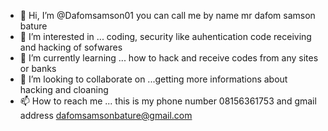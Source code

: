 - 👋 Hi, I’m @Dafomsamson01 you can call me by name mr dafom samson bature
- 👀 I’m interested in ... coding, security like auhentication code receiving and hacking of sofwares
- 🌱 I’m currently learning ... how to hack and receive codes from any sites or banks
- 💞️ I’m looking to collaborate on ...getting more informations about hacking and cloaning
- 📫 How to reach me ... this is my phone number 08156361753 and gmail address dafomsamsonbature@gmail.com

<!---
Dafomsamson01/Dafomsamson01 is a ✨ special ✨ repository because its `README.md` (this file) appears on your GitHub profile.
You can click the Preview link to take a look at your changes.
--->

